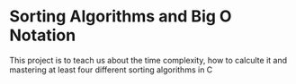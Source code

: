 # Sorting Algorithms and Big O Notation
This project is to teach us about the time complexity, how to calculte it and mastering at least four different sorting algorithms in C

